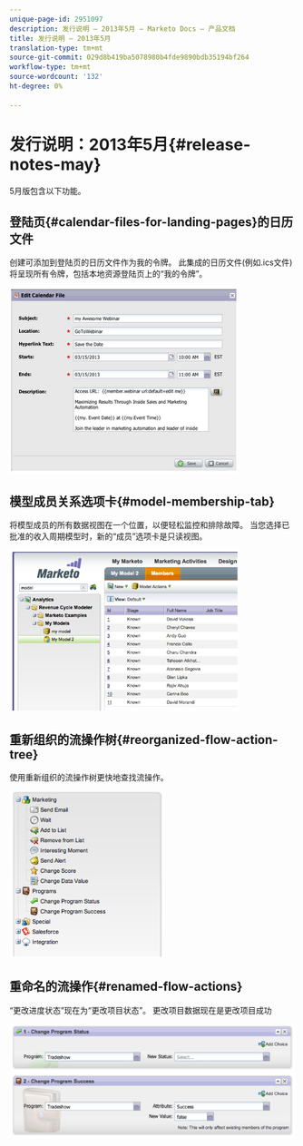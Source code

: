 ```yaml
---
unique-page-id: 2951097
description: 发行说明 — 2013年5月 — Marketo Docs — 产品文档
title: 发行说明 — 2013年5月
translation-type: tm+mt
source-git-commit: 029d8b419ba5078980b4fde9890bdb35194bf264
workflow-type: tm+mt
source-wordcount: '132'
ht-degree: 0%

---
```



# 发行说明：2013年5月{#release-notes-may}

5月版包含以下功能。

## 登陆页{#calendar-files-for-landing-pages}的日历文件

创建可添加到登陆页的日历文件作为我的令牌。 此集成的日历文件(例如.ics文件)将呈现所有令牌，包括本地资源登陆页上的“我的令牌”。

![](assets/image2014-9-22-16-3a3-3a18.png)

## 模型成员关系选项卡{#model-membership-tab}

将模型成员的所有数据视图在一个位置，以便轻松监控和排除故障。 当您选择已批准的收入周期模型时，新的“成员”选项卡是只读视图。

![](assets/image2014-9-22-16-3a3-3a33.png)

## 重新组织的流操作树{#reorganized-flow-action-tree}

使用重新组织的流操作树更快地查找流操作。

![](assets/image2014-9-22-16-3a3-3a58.png)

## 重命名的流操作{#renamed-flow-actions}

“更改进度状态”现在为“更改项目状态”。 更改项目数据现在是更改项目成功

![](assets/image2014-9-22-16-3a4-3a17.png)
